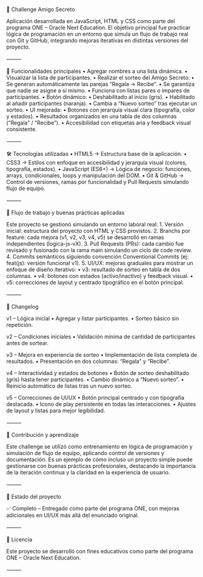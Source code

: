 🎁 Challenge Amigo Secreto

Aplicación desarrollada en JavaScript, HTML y CSS como parte del programa ONE – Oracle Next Education.
El objetivo principal fue practicar lógica de programación en un entorno que simula un flujo de trabajo real con Git y GitHub, integrando mejoras iterativas en distintas versiones del proyecto.

⸻

🚀 Funcionalidades principales
	•	Agregar nombres a una lista dinámica.
	•	Visualizar la lista de participantes.
	•	Realizar el sorteo del Amigo Secreto:
	•	Se generan automáticamente las parejas “Regala → Recibe”.
	•	Se garantiza que nadie se asigne a sí mismo.
	•	Funciona con listas pares o impares de participantes.
	•	Botón dinámico:
	•	Deshabilitado al inicio (gris).
	•	Habilitado al añadir participantes (naranja).
	•	Cambia a “Nuevo sorteo” tras ejecutar un sorteo.
	•	UI mejorada:
	•	Botones con jerarquía visual clara (tipografía, color y estados).
	•	Resultados organizados en una tabla de dos columnas (“Regala” / “Recibe”).
	•	Accesibilidad con etiquetas aria y feedback visual consistente.

⸻

🛠️ Tecnologías utilizadas
	•	HTML5 → Estructura base de la aplicación.
	•	CSS3 → Estilos con enfoque en accesibilidad y jerarquía visual (colores, tipografía, estados).
	•	JavaScript (ES6+) → Lógica de negocio: funciones, arrays, condicionales, loops y manipulación del DOM.
	•	Git & GitHub → Control de versiones, ramas por funcionalidad y Pull Requests simulando flujo de equipo.

⸻

📂 Flujo de trabajo y buenas prácticas aplicadas

Este proyecto se gestionó simulando un entorno laboral real:
	1.	Versión inicial: estructura del proyecto con HTML y CSS provistos.
	2.	Branchs por feature: cada mejora (v1, v2, v3, v4, v5) se desarrolló en ramas independientes (logica-js-vX).
	3.	Pull Requests (PRs): cada cambio fue revisado y fusionado con la rama main simulando un ciclo de code review.
	4.	Commits semánticos siguiendo convención Conventional Commits (ej: feat(js): versión funcional v1).
	5.	UI/UX: mejoras graduales para mostrar un enfoque de diseño iterativo:
	•	v3: resultado de sorteo en tabla de dos columnas.
	•	v4: botones con estados (activo/inactivo) y feedback visual.
	•	v5: correcciones de layout y centrado tipográfico en el botón principal.

⸻

📖 Changelog

v1 – Lógica inicial
	•	Agregar y listar participantes.
	•	Sorteo básico sin repetición.

v2 – Condiciones iniciales
	•	Validación mínima de cantidad de participantes antes de sortear.

v3 – Mejora en experiencia de sorteo
	•	Implementación de lista completa de resultados.
	•	Presentación en dos columnas: “Regala” y “Recibe”.

v4 – Interactividad y estados de botones
	•	Botón de sorteo deshabilitado (gris) hasta tener participantes.
	•	Cambio dinámico a “Nuevo sorteo”.
	•	Reinicio automático de listas tras un nuevo sorteo.

v5 – Correcciones de UI/UX
	•	Botón principal centrado y con tipografía destacada.
	•	Icono de play persistente en todas las interacciones.
	•	Ajustes de layout y listas para mejor legibilidad.

⸻

🤝 Contribución y aprendizaje

Este challenge se utilizó como entrenamiento en lógica de programación y simulación de flujo de equipo, aplicando control de versiones y documentación.
Es un ejemplo de cómo incluso un proyecto simple puede gestionarse con buenas prácticas profesionales, destacando la importancia de la iteración continua y la claridad en la experiencia de usuario.

⸻

📌 Estado del proyecto

✅ Completo – Entregado como parte del programa ONE, con mejoras adicionales en UI/UX más allá del enunciado original.

⸻

📄 Licencia

Este proyecto se desarrolló con fines educativos como parte del programa ONE – Oracle Next Education.

⸻